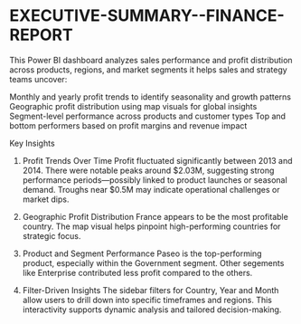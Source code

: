 # EXECUTIVE-SUMMARY--FINANCE-REPORT
This Power BI dashboard analyzes sales performance and profit distribution across products, regions, and market segments
it helps sales and strategy teams uncover:

Monthly and yearly profit trends to identify seasonality and growth patterns
Geographic profit distribution using map visuals for global insights
Segment-level performance across products and customer types
Top and bottom performers based on profit margins and revenue impact

Key Insights
1. Profit Trends Over Time
Profit fluctuated significantly between 2013 and 2014.
There were notable peaks around $2.03M, suggesting strong performance periods—possibly linked to product launches or seasonal demand.
Troughs near $0.5M may indicate operational challenges or market dips.

2. Geographic Profit Distribution
France appears to be the most profitable country.
The map visual helps pinpoint high-performing countries for strategic focus.

3. Product and Segment Performance
Paseo is the top-performing product, especially within the Government segment.
Other segements like Enterprise contributed less profit compared to the others.

4. Filter-Driven Insights
The sidebar filters for Country, Year and Month allow users to drill down into specific timeframes and regions.
This interactivity supports dynamic analysis and tailored decision-making.
